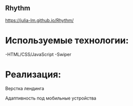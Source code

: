 ## Rhythm

https://julia-lm.github.io/Rhythm/

# Используемые технологии:

-HTML/CSS/JavaScript
-Swiper

# Реализация:

Верстка лендинга

Адаптивность под мобильные устройства
